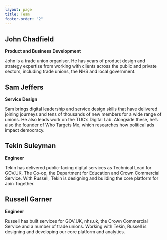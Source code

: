 ```yaml
---
layout: page
title: Team
footer-order: "2"
---
```


## John Chadfield

**Product and Business Development**

John is a trade union organiser. He has years of product design and strategy expertise from working with clients across the public and private sectors, including trade unions, the NHS and local government.

## Sam Jeffers

**Service Design**

Sam brings digital leadership and service design skills that have delivered joining journeys and tens of thousands of new members for a wide range of unions. He also leads work on the TUC’s Digital Lab. Alongside these, he’s also the founder of Who Targets Me, which researches how political ads impact democracy.

## Tekin Suleyman

**Engineer**

Tekin has delivered public-facing digital services as Technical Lead for GOV.UK, The Co-op, the Department for Education and Crown Commercial Service. With Russell, Tekin is designing and building the core platform for Join Together.

## Russell Garner

**Engineer**

Russell has built services for GOV.UK, nhs.uk, the Crown Commercial Service and a number of trade unions. Working with Tekin, Russell is designing and developing our core platform and analytics.
